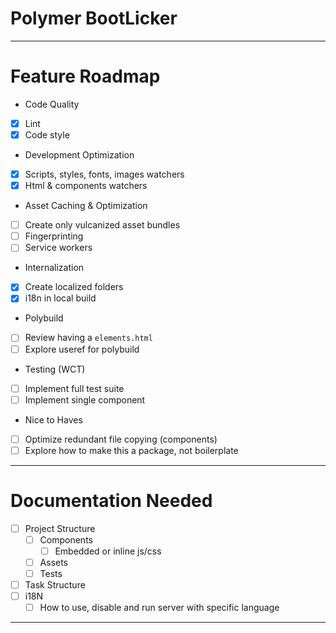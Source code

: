 # Polymer BootLicker

---

# Feature Roadmap
 - Code Quality
  - [x] Lint
  - [x] Code style
 - Development Optimization
  - [x] Scripts, styles, fonts, images watchers
  - [x] Html & components watchers
 - Asset Caching & Optimization
  - [ ] Create only vulcanized asset bundles
  - [ ] Fingerprinting
  - [ ] Service workers
 - Internalization
  - [x] Create localized folders
  - [x] i18n in local build
 - Polybuild
  - [ ] Review having a `elements.html`
  - [ ] Explore useref for polybuild
 - Testing (WCT)
  - [ ] Implement full test suite
  - [ ] Implement single component
 - Nice to Haves
  - [ ] Optimize redundant file copying (components)
  - [ ] Explore how to make this a package, not boilerplate

---

# Documentation Needed
- [ ] Project Structure
  - [ ] Components
    - [ ] Embedded or inline js/css
  - [ ] Assets
  - [ ] Tests
- [ ] Task Structure
- [ ] i18N
  - [ ] How to use, disable and run server with specific language

---
